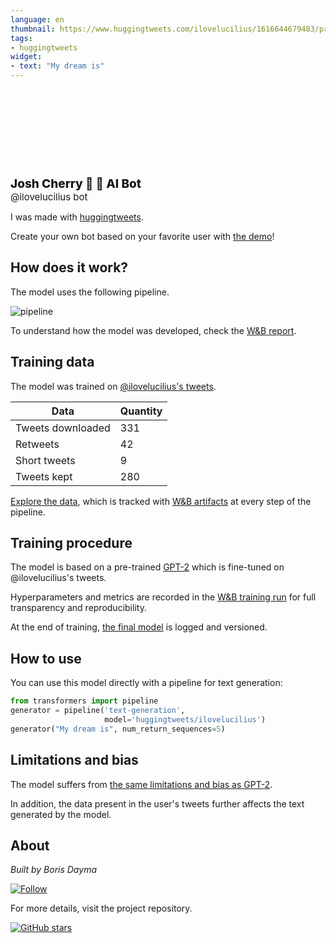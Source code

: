 ```yaml
---
language: en
thumbnail: https://www.huggingtweets.com/ilovelucilius/1616644679483/predictions.png
tags:
- huggingtweets
widget:
- text: "My dream is"
---
```


<div>
<div style="width: 132px; height:132px; border-radius: 50%; background-size: cover; background-image: url('https://pbs.twimg.com/profile_images/1247219435338756099/wUX8KxD4_400x400.jpg')">
</div>
<div style="margin-top: 8px; font-size: 19px; font-weight: 800">Josh Cherry 🌱 🤖 AI Bot </div>
<div style="font-size: 15px">@ilovelucilius bot</div>
</div>

I was made with [huggingtweets](https://github.com/borisdayma/huggingtweets).

Create your own bot based on your favorite user with [the demo](https://colab.research.google.com/github/borisdayma/huggingtweets/blob/master/huggingtweets-demo.ipynb)!

## How does it work?

The model uses the following pipeline.

![pipeline](https://github.com/borisdayma/huggingtweets/blob/master/img/pipeline.png?raw=true)

To understand how the model was developed, check the [W&B report](https://app.wandb.ai/wandb/huggingtweets/reports/HuggingTweets-Train-a-model-to-generate-tweets--VmlldzoxMTY5MjI).

## Training data

The model was trained on [@ilovelucilius's tweets](https://twitter.com/ilovelucilius).

| Data | Quantity |
| --- | --- |
| Tweets downloaded | 331 |
| Retweets | 42 |
| Short tweets | 9 |
| Tweets kept | 280 |

[Explore the data](https://wandb.ai/wandb/huggingtweets/runs/2ztd1uk0/artifacts), which is tracked with [W&B artifacts](https://docs.wandb.com/artifacts) at every step of the pipeline.

## Training procedure

The model is based on a pre-trained [GPT-2](https://huggingface.co/gpt2) which is fine-tuned on @ilovelucilius's tweets.

Hyperparameters and metrics are recorded in the [W&B training run](https://wandb.ai/wandb/huggingtweets/runs/1gbbrvx4) for full transparency and reproducibility.

At the end of training, [the final model](https://wandb.ai/wandb/huggingtweets/runs/1gbbrvx4/artifacts) is logged and versioned.

## How to use

You can use this model directly with a pipeline for text generation:

```python
from transformers import pipeline
generator = pipeline('text-generation',
                     model='huggingtweets/ilovelucilius')
generator("My dream is", num_return_sequences=5)
```

## Limitations and bias

The model suffers from [the same limitations and bias as GPT-2](https://huggingface.co/gpt2#limitations-and-bias).

In addition, the data present in the user's tweets further affects the text generated by the model.

## About

*Built by Boris Dayma*

[![Follow](https://img.shields.io/twitter/follow/borisdayma?style=social)](https://twitter.com/intent/follow?screen_name=borisdayma)

For more details, visit the project repository.

[![GitHub stars](https://img.shields.io/github/stars/borisdayma/huggingtweets?style=social)](https://github.com/borisdayma/huggingtweets)
